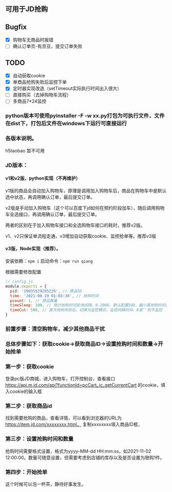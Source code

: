 ## 可用于JD抢购

## Bugfix
+ [x] 购物车无商品时报错
+ [ ] 确认订单页-有京豆，提交订单失败

## TODO
+ [x] 自动获取cookie
+ [x] 单商品抢购失败后监控下单
+ [x] 定时器实现改造（setTimeout实际执行时间出入很大）
+ [ ] 直接购买（去掉购物车流程）
+ [ ] 多商品7*24监控

### python版本可使用pyinstaller -F -w xx.py打包为可执行文件，文件在dist下，打包后文件在windows下运行可直接运行

### 各版本说明。
h5taobao 暂不可用

### JD版本：

#### v1和v2版，python实现（不再维护）
v1版的商品会自动加入购物车，原理是调用加入购物车后，商品在购物车中是默认选中状态，再调用确认订单，最后提交订单。

v2版是手动加入购物车（这个可以百度下jd如何在预约阶段加车），随后调用购物车全选接口，再调用确认订单，最后提交订单。

两者的区别在于加入购物车接口和全选购物车接口的耗时，推荐v2版。

v1、v2只保证单流程走通，v3增加自动获取cookie、监控抢单等。推荐v3版

#### v3版，Node实现（推荐）。
安装依赖：``npm i``
启动命令：``npm run qiang``

根据需要修改配置
```js
// config.js
module.exports = {
  pid: '10035529205226', // 商品ID
  time: '2021-08-19 01:03:30', // 抢购时间
  pcount: 1, // 商品数量
  timeSleep: 100, // 倒计抢购时间轮询间隔，0-1000，默认配置100，越小离抢购时间越精确，但CPU占用也越高，视电脑性能设置。
  timeCut: 500, // 首次抢购失败后，切换为监控模式，监控间隔时间，0或‘'则不监控
}
```

### 前置步骤：清空购物车，减少其他商品干扰
### 总体步骤如下：获取cookie->获取商品ID->设置抢购时间和数量->开始抢单

### 第一步：获取cookie
登录pc版JD商城，进入购物车，打开控制台，查看接口 
https://api.m.jd.com/api?functionId=pcCart_jc_getCurrentCart
的cookie，填入cookie的输入框

### 第二步：获取商品id
找到需要抢购的商品，查看详情，可以看到浏览器的URL为
https://item.jd.com/xxxxxxxx.html，
复制xxxxxxxx填入商品ID框，

### 第三步：设置抢购时间和数量
抢购时间需要格式设置，格式为yyyy-MM-dd HH:mm:ss，如2021-11-02 12:00:00。数量可随意设置，但需要考虑到店铺的库存以及是否设置为限购1件。

### 第四步：开始抢单
这个时候可以泡一杯茶，静待好事发生。

